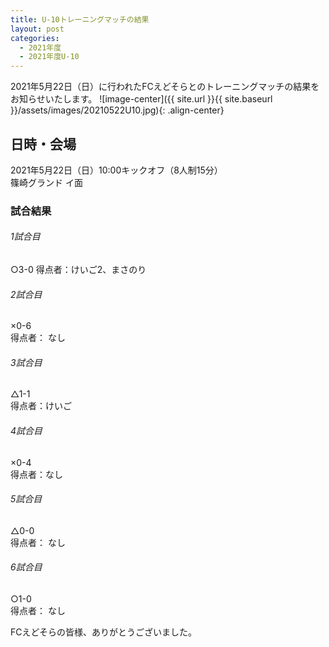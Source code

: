```yaml
---
title: U-10トレーニングマッチの結果
layout: post
categories:
  - 2021年度
  - 2021年度U-10
---
```


2021年5月22日（日）に行われたFCえどそらとのトレーニングマッチの結果をお知らせいたします。
![image-center]({{ site.url }}{{ site.baseurl }}/assets/images/20210522U10.jpg){: .align-center}

## 日時・会場

2021年5月22日（日）10:00キックオフ（8人制15分）  
篠崎グランド イ面

### 試合結果

######  1試合目  
○3-0 
得点者：けいご2、まさのり

###### 2試合目  
×0-6  
得点者： なし

######  3試合目  
△1-1  
得点者：けいご

######  4試合目  
×0-4      
得点者：なし

###### 5試合目  
△0-0    
得点者： なし

 ###### 6試合目  
○1-0  
得点者： なし


FCえどそらの皆様、ありがとうございました。
